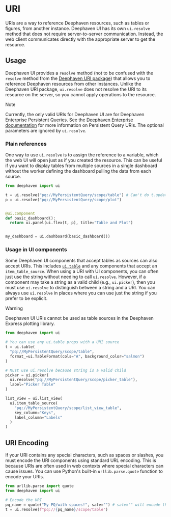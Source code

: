 # URI

URIs are a way to reference Deephaven resources, such as tables or figures, from another instance. Deephaven UI has its own `ui.resolve` method that does not require server-to-server communication. Instead, the web client communicates directly with the appropriate server to get the resource.

## Usage

Deephaven UI provides a `resolve` method (not to be confused with the `resolve` method from the [Deephaven URI package](/core/pydoc/code/deephaven.uri.html)) that allows you to reference Deephaven resources from other instances. Unlike the Deephaven URI package, `ui.resolve` does not resolve the URI to its resource on the server, so you cannot apply operations to the resource.

> [!NOTE]
> Currently, the only valid URIs for Deephaven UI are for Deephaven Enterprise Persistent Queries.
> See the [Deephaven Enterprise documentation](/enterprise/docs/deephaven-database/remote-tables-python/#uris) for more information on Persistent Query URIs. The optional parameters are ignored by `ui.resolve`.

### Plain references

One way to use `ui.resolve` is to assign the reference to a variable, which the web UI will open just as if you created the resource. This can be useful if you want to display tables from multiple sources in a single dashboard without the worker defining the dashboard pulling the data from each source.

```py order=null
from deephaven import ui

t = ui.resolve("pq://MyPersistentQuery/scope/table") # Can't do t.update() or any other operations
p = ui.resolve("pq://MyPersistentQuery/scope/plot")


@ui.component
def basic_dashboard():
  return ui.panel(ui.flex(t, p), title="Table and Plot")


my_dashboard = ui.dashboard(basic_dashboard())
```

### Usage in UI components

Some Deephaven UI components that accept tables as sources can also accept URIs. This includes [`ui.table`](table.md) and any components that accept an `item_table_source`. When using a URI with UI components, you can often just use the string without needing to call `ui.resolve`. However, if a component may take a string as a valid child (e.g., `ui.picker`), then you must use `ui.resolve` to distinguish between a string and a URI. You can always use `ui.resolve` in places where you can use just the string if you prefer to be explicit.

> [!WARNING]
> Deephaven UI URIs cannot be used as table sources in the Deephaven Express plotting library.

```py order=null
from deephaven import ui

# You can use any ui.table props with a URI source
t = ui.table(
  "pq://MyPersistentQuery/scope/table",
  format_=ui.TableFormat(cols="A", background_color="salmon")
)

# Must use ui.resolve because string is a valid child
picker = ui.picker(
  ui.resolve("pq://MyPersistentQuery/scope/picker_table"),
  label="Picker Table"
)

list_view = ui.list_view(
  ui.item_table_source(
    "pq://MyPersistentQuery/scope/list_view_table",
    key_column="Keys",
    label_column="Labels"
  )
)
```

## URI Encoding

If your URI contains any special characters, such as spaces or slashes, you must encode the URI components using standard URL encoding. This is because URIs are often used in web contexts where special characters can cause issues. You can use Python's built-in `urllib.parse.quote` function to encode your URIs.

```py order=null
from urllib.parse import quote
from deephaven import ui

# Encode the URI
pq_name = quote("My PQ/with spaces!", safe="") # safe="" will encode the forward slash
t = ui.resolve(f"pq://{pq_name}/scope/table")
```
